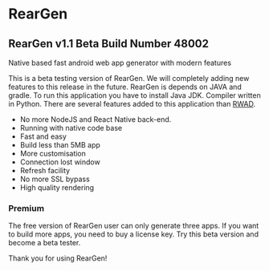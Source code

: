# RearGen

## RearGen v1.1 Beta Build Number 48002
Native based fast android web app generator with modern features

This is a beta testing version of RearGen. We will completely adding new features to this release in the future. RearGen is depends on JAVA and gradle. To run this application you have to install Java JDK. Compiler written in Python. There are several features added to this application than [RWAD](https://github.com/ThirashaPraween/RWAD-React-Native-Web-App-Dev).

- No more NodeJS and React Native back-end.
- Running with native code base
- Fast and easy
- Build less than 5MB app
- More customisation
- Connection lost window
- Refresh facility
- No more SSL bypass
- High quality rendering

### Premium
The free version of RearGen user can only generate three apps. If you want to build more apps, you need to buy a license key.  Try this beta version and become a beta tester.

Thank you for using RearGen!